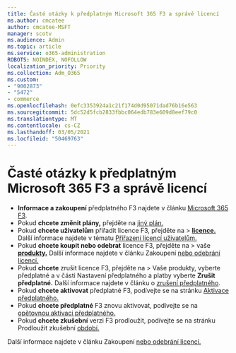 ```yaml
---
title: Časté otázky k předplatným Microsoft 365 F3 a správě licencí
ms.author: cmcatee
author: cmcatee-MSFT
manager: scotv
ms.audience: Admin
ms.topic: article
ms.service: o365-administration
ROBOTS: NOINDEX, NOFOLLOW
localization_priority: Priority
ms.collection: Adm_O365
ms.custom:
- "9002873"
- "5472"
- commerce
ms.openlocfilehash: 0efc3353924a1c21f174d0d95071dad76b16e563
ms.sourcegitcommit: 5dc52d5fcb2833fbbc064edb783e609d8eef79c0
ms.translationtype: MT
ms.contentlocale: cs-CZ
ms.lasthandoff: 03/05/2021
ms.locfileid: "50469763"
---
```

# <a name="microsoft-365-f3-subscription-and-license-management-faq"></a>Časté otázky k předplatným Microsoft 365 F3 a správě licencí

- **Informace a zakoupení** předplatného F3 najdete v článku [Microsoft 365 F3](https://www.microsoft.com/microsoft-365/microsoft-365-enterprise-f3?activetab=pivot%3aoverviewtab).
- Pokud **chcete změnit plány,** přejděte na [jiný plán.](https://docs.microsoft.com/microsoft-365/commerce/subscriptions/upgrade-to-different-plan)
- Pokud **chcete uživatelům** přiřadit licence F3, přejděte na > **[licence.](https://go.microsoft.com/fwlink/p/?linkid=842264)** Další informace najdete v tématu [Přiřazení licencí uživatelům.](https://docs.microsoft.com/microsoft-365/admin/manage/assign-licenses-to-users)
- Pokud **chcete koupit nebo odebrat** licence F3, přejděte na > vaše **[produkty.](https://go.microsoft.com/fwlink/p/?linkid=842054)** Další informace najdete v článku Zakoupení [nebo odebrání licencí.](https://docs.microsoft.com/microsoft-365/commerce/licenses/buy-licenses#buy-or-remove-licenses-for-your-business-subscription)
- Pokud **chcete** zrušit licence F3, přejděte na > Vaše produkty, vyberte  předplatné a v části Nastavení předplatného a platby vyberte **Zrušit předplatné.** **[](https://go.microsoft.com/fwlink/p/?linkid=842054)** Další informace najdete v článku o [zrušení předplatného](https://docs.microsoft.com/microsoft-365/commerce/subscriptions/cancel-your-subscription).
- Pokud **chcete aktivovat** předplatné F3, podívejte se na stránku [Aktivace předplatného.](https://docs.microsoft.com/alchemyinsights/activate-your-office-365-subscription)
- Pokud **chcete předplatné** F3 znovu aktivovat, podívejte se na [opětovnou aktivaci předplatného.](https://docs.microsoft.com/alchemyinsights/reactivate-your-subscription)
- Pokud **chcete zkušební** verzi F3 prodloužit, podívejte se na stránku Prodloužit zkušební [období.](https://docs.microsoft.com/microsoft-365/commerce/extend-your-trial)

Další informace najdete v článku Zakoupení [nebo odebrání licencí.](https://docs.microsoft.com/microsoft-365/commerce/licenses/buy-licenses)